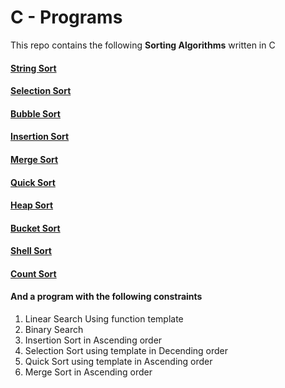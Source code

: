 # C - Programs

This repo contains the following **Sorting Algorithms** written in C

#### [String Sort](https://github.com/Akash-Macha/C-Programs/blob/master/Sorting%20Algorithms/!%20String%20Sorting.c)
#### [Selection Sort](https://github.com/Akash-Macha/C-Programs/blob/master/Sorting%20Algorithms/1.Selection%20Sorting.c)
#### [Bubble Sort](https://github.com/Akash-Macha/C-Programs/blob/master/Sorting%20Algorithms/2.%20Bubble%20Sort%20Adv.c)
#### [Insertion Sort](https://github.com/Akash-Macha/C-Programs/blob/master/Sorting%20Algorithms/3.%20Insertion%20Sort.c)
#### [Merge Sort](https://github.com/Akash-Macha/C-Programs/blob/master/Sorting%20Algorithms/4.%20Merge%20Sort.c)
#### [Quick Sort](https://github.com/Akash-Macha/C-Programs/blob/master/Sorting%20Algorithms/5.%20Quick%20Sort.c)
#### [Heap Sort](https://github.com/Akash-Macha/C-Programs/blob/master/Sorting%20Algorithms/6.%20Heap%20Sort.c)
#### [Bucket Sort](https://github.com/Akash-Macha/C-Programs/blob/master/Sorting%20Algorithms/7.%20Bucket%20Sort.c)
#### [Shell Sort](https://github.com/Akash-Macha/C-Programs/blob/master/Sorting%20Algorithms/8.%20Shell%20Sort.c)
#### [Count Sort](https://github.com/Akash-Macha/C-Programs/blob/master/Sorting%20Algorithms/9.%20Counting%20Sort.c)
#### And a program with the following constraints
1. Linear Search  Using function template
2. Binary Search
3. Insertion Sort	in Ascending order
4. Selection Sort using template in Decending order
5. Quick Sort using	template in Ascending order
6. Merge Sort in	Ascending order

